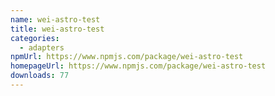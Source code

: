 ```yaml
---
name: wei-astro-test
title: wei-astro-test
categories:
  - adapters
npmUrl: https://www.npmjs.com/package/wei-astro-test
homepageUrl: https://www.npmjs.com/package/wei-astro-test
downloads: 77
---
```

